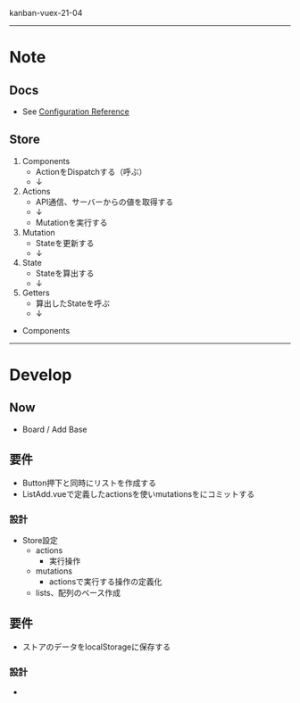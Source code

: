 kanban-vuex-21-04

---

# Note

## Docs

* See [Configuration Reference](https://cli.vuejs.org/config/)

## Store

1. Components
    - ActionをDispatchする（呼ぶ）
    - ↓
1. Actions
    - API通信、サーバーからの値を取得する
    - ↓
    - Mutationを実行する
1. Mutation
    - Stateを更新する
    - ↓
1. State
    - Stateを算出する
    - ↓
1. Getters
    - 算出したStateを呼ぶ
    - ↓
* Components

---

# Develop

## Now

* Board / Add Base

## 要件

* Button押下と同時にリストを作成する
* ListAdd.vueで定義したactionsを使いmutationsをにコミットする

### 設計

* Store設定
  + actions
    - 実行操作
  + mutations
    - actionsで実行する操作の定義化
  + lists、配列のベース作成

## 要件

* ストアのデータをlocalStorageに保存する

### 設計

*
